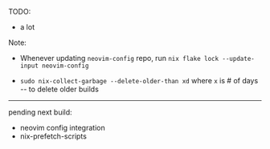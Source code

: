 TODO:
 - a lot

 Note:
 - Whenever updating `neovim-config` repo, run `nix flake lock --update-input neovim-config`

 - `sudo nix-collect-garbage --delete-older-than xd` where `x` is # of days -- to delete older builds




 ---

 pending next build:
  - neovim config integration
  - nix-prefetch-scripts

